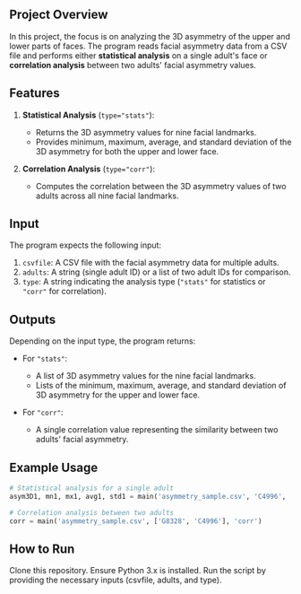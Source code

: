 ## Project Overview 

In this project, the focus is on analyzing the 3D asymmetry of the upper and lower parts of faces. The program reads facial asymmetry data from a CSV file and performs either **statistical analysis** on a single adult's face or **correlation analysis** between two adults' facial asymmetry values.

## Features

1. **Statistical Analysis** (`type="stats"`):
    - Returns the 3D asymmetry values for nine facial landmarks.
    - Provides minimum, maximum, average, and standard deviation of the 3D asymmetry for both the upper and lower face.

2. **Correlation Analysis** (`type="corr"`):
    - Computes the correlation between the 3D asymmetry values of two adults across all nine facial landmarks.

## Input

The program expects the following input:
1. `csvfile`: A CSV file with the facial asymmetry data for multiple adults.
2. `adults`: A string (single adult ID) or a list of two adult IDs for comparison.
3. `type`: A string indicating the analysis type (`"stats"` for statistics or `"corr"` for correlation).


## Outputs

Depending on the input type, the program returns:
- For `"stats"`:
  - A list of 3D asymmetry values for the nine facial landmarks.
  - Lists of the minimum, maximum, average, and standard deviation of 3D asymmetry for the upper and lower face.
  
- For `"corr"`:
  - A single correlation value representing the similarity between two adults' facial asymmetry.

## Example Usage

```python
# Statistical analysis for a single adult
asym3D1, mn1, mx1, avg1, std1 = main('asymmetry_sample.csv', 'C4996', 'stats')

# Correlation analysis between two adults
corr = main('asymmetry_sample.csv', ['G8328', 'C4996'], 'corr')
```

## How to Run

Clone this repository.
Ensure Python 3.x is installed.
Run the script by providing the necessary inputs (csvfile, adults, and type).

